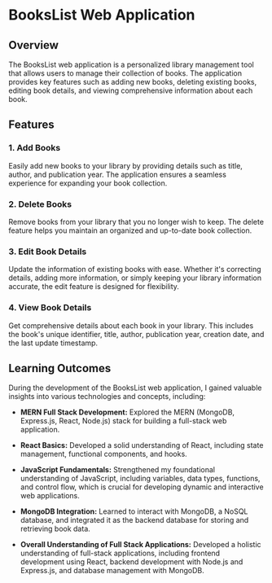# BooksList Web Application

## Overview

The BooksList web application is a personalized library management tool that allows users to manage their collection of books. The application provides key features such as adding new books, deleting existing books, editing book details, and viewing comprehensive information about each book.

## Features

### 1. **Add Books**

Easily add new books to your library by providing details such as title, author, and publication year. The application ensures a seamless experience for expanding your book collection.

### 2. **Delete Books**

Remove books from your library that you no longer wish to keep. The delete feature helps you maintain an organized and up-to-date book collection.

### 3. **Edit Book Details**

Update the information of existing books with ease. Whether it's correcting details, adding more information, or simply keeping your library information accurate, the edit feature is designed for flexibility.

### 4. **View Book Details**

Get comprehensive details about each book in your library. This includes the book's unique identifier, title, author, publication year, creation date, and the last update timestamp.

## Learning Outcomes

During the development of the BooksList web application, I gained valuable insights into various technologies and concepts, including:

- **MERN Full Stack Development:** Explored the MERN (MongoDB, Express.js, React, Node.js) stack for building a full-stack web application.

- **React Basics:** Developed a solid understanding of React, including state management, functional components, and hooks.

- **JavaScript Fundamentals:** Strengthened my foundational understanding of JavaScript, including variables, data types, functions, and control flow, which is crucial for developing dynamic and interactive web applications.

- **MongoDB Integration:** Learned to interact with MongoDB, a NoSQL database, and integrated it as the backend database for storing and retrieving book data.

- **Overall Understanding of Full Stack Applications:** Developed a holistic understanding of full-stack applications, including frontend development using React, backend development with Node.js and Express.js, and database management with MongoDB.
